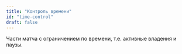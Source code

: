 ```yaml
---
title: "Контроль времени"
id: "time-control"
draft: false
---
```


Части матча с ограничением по времени, т.е. активные владения и паузы.